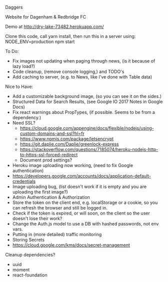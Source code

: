 Daggers

Website for Dagenham & Redbridge FC

Demo at http://dry-lake-73482.herokuapp.com/

Clone this code, call yarn install, then run this in a server using:
  NODE_ENV=production npm start

To Do:
* Fix images not updating when paging through news, (is it because of lazy load?)
* Code cleanup, (remove console logging,) and TODO's
* Add caching to server, (e.g. to News, like I've done with Table data)

Nice to Have:
* Add a customizable background image, (so you can see it on the sides.)
* Structured Data for Search Results, (see Google IO 2017 Notes in Google Docs)
* Fix react warnings about PropTypes, (if possible. Seems to be from a dependency.)
* Need SSL?
  * https://cloud.google.com/appengine/docs/flexible/nodejs/using-custom-domains-and-ssl?hl=fr
  * https://www.npmjs.com/package/letsencrypt
  * https://git.daplie.com/Daplie/greenlock-express
  * https://stackoverflow.com/questions/7185074/heroku-nodejs-http-to-https-ssl-forced-redirect
  * Document prod settings?
* Heroku image uploading now working, (need to fix Google authentication)
 * https://developers.google.com/accounts/docs/application-default-credentials
* Image uploading bug, (list doesn't work if it is empty and you are uploading the first image?)
* Admin Authentication & Authorization
 * Store the token on the client end, e.g. localStorage or a cookie, so you can refresh the browser and still be logged in.
 * Check if the token is expired, or will soon, on the client so the user doesn't lose their work?
 * Change the Auth.js model to use a DB with hashed passwords, not env vars.
* Putting in (more detailed) traffic monitoring
* Storing Secrets
 * https://cloud.google.com/kms/docs/secret-management

Cleanup dependencies?
* uuid
* moment
* react-foundation
